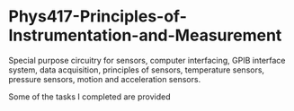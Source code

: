 # Phys417-Principles-of-Instrumentation-and-Measurement
Special purpose circuitry for sensors, computer interfacing, GPIB interface system, data acquisition, principles of sensors, temperature sensors, pressure sensors, motion and acceleration sensors.

Some of the tasks I completed are provided
